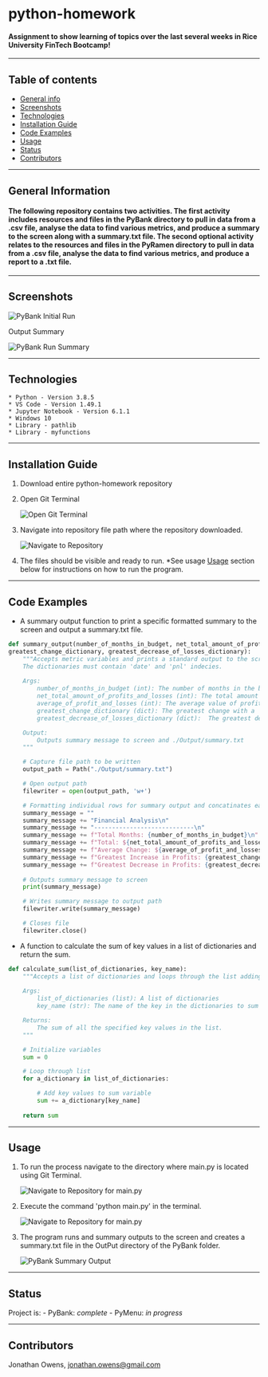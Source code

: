 # python-homework
#### Assignment to show learning of topics over the last several weeks in Rice University FinTech Bootcamp!

---

## Table of contents
* [General info](#general-info)
* [Screenshots](#screenshots)
* [Technologies](#technologies)
* [Installation Guide](#installation-guide)
* [Code Examples](#code-examples)
* [Usage](#usage)
* [Status](#status)
* [Contributors](#contributors)

---

## General Information
#### The following repository contains two activities.  The first activity includes resources and files in the PyBank directory to pull in data from a .csv file, analyse the data to find various metrics, and produce a summary to the screen along with a summary.txt file.  The second optional activity relates to the resources and files in the PyRamen directory to pull in data from a .csv file, analyse the data to find various metrics, and produce a report to a .txt file.

---

## Screenshots
![PyBank Initial Run](./Images/PyBank_Initial_Run.png)

Output Summary

![PyBank Run Summary](./Images/PyBank_Output_Summary.png)

---

## Technologies
    * Python - Version 3.8.5
    * VS Code - Version 1.49.1
    * Jupyter Notebook - Version 6.1.1
    * Windows 10
    * Library - pathlib
    * Library - myfunctions

---

## Installation Guide
1. Download entire python-homework repository
2. Open Git Terminal
    
    ![Open Git Terminal](./Images/PyBank_Open_Git_Terminal.png)
    
3. Navigate into repository file path where the repository downloaded.

    ![Navigate to Repository](./Images/PyBank_Navigate_Into_Repo.png)

4. The files should be visible and ready to run.  *See usage [Usage](#usage) section below for instructions on how to run the program.
    
---

## Code Examples
- A summary output function to print a specific formatted summary to the screen and output a summary.txt file.

``` python
def summary_output(number_of_months_in_budget, net_total_amount_of_profits_and_losses, average_of_profit_and_losses, 
greatest_change_dictionary, greatest_decrease_of_losses_dictionary):
    """Accepts metric variables and prints a standard output to the screen along with a summary.txt file to a Resources directory.
    The dictionaries must contain 'date' and 'pnl' indecies.
    
    Args:
        number_of_months_in_budget (int): The number of months in the budget
        net_total_amount_of_profits_and_losses (int): The total amount of combined profits and losses.
        average_of_profit_and_losses (int): The average value of profits and losses.
        greatest_change_dictionary (dict): The greatest change with a 'date' and 'pnl' (profit and loss) index
        greatest_decrease_of_losses_dictionary (dict):  The greatest decrease of losses with a 'date' and 'pnl' (profit and loss) index

    Output:
        Outputs summary message to screen and ./Output/summary.txt
    """

    # Capture file path to be written
    output_path = Path("./Output/summary.txt")

    # Open output path 
    filewriter = open(output_path, 'w+')

    # Formatting individual rows for summary output and concatinates each string
    summary_message = "" 
    summary_message += "Financial Analysis\n"
    summary_message += "----------------------------\n"
    summary_message += f"Total Months: {number_of_months_in_budget}\n"
    summary_message += f"Total: ${net_total_amount_of_profits_and_losses}\n"
    summary_message += f"Average Change: ${average_of_profit_and_losses}\n"
    summary_message += f"Greatest Increase in Profits: {greatest_change_dictionary['date']} (${greatest_change_dictionary['pnl']})\n"
    summary_message += f"Greatest Decrease in Profits: {greatest_decrease_of_losses_dictionary['date']} (${greatest_decrease_of_losses_dictionary['pnl']})\n"
    
    # Outputs summary message to screen
    print(summary_message)

    # Writes summary message to output path
    filewriter.write(summary_message)

    # Closes file
    filewriter.close()
```

- A function to calculate the sum of key values in a list of dictionaries and return the sum.

``` python
def calculate_sum(list_of_dictionaries, key_name):
    """Accepts a list of dictionaries and loops through the list adding each key value.
    
    Args:
        list_of_dictionaries (list): A list of dictionaries
        key_name (str): The name of the key in the dictionaries to sum

    Returns:
        The sum of all the specified key values in the list.
    """

    # Initialize variables
    sum = 0

    # Loop through list
    for a_dictionary in list_of_dictionaries:

        # Add key values to sum variable
        sum += a_dictionary[key_name]
        
    return sum
```

---

## Usage
1. To run the process navigate to the directory where main.py is located using Git Terminal.

    ![Navigate to Repository for main.py](./Images/PyBank_Path_Where_Main.py_Is_Located.png)

2. Execute the command 'python main.py' in the terminal.

    ![Navigate to Repository for main.py](./Images/PyBank_Execute_Main.py.png)

3. The program runs and summary outputs to the screen and creates a summary.txt file in the OutPut directory of the PyBank folder.

    ![PyBank Summary Output](./Images/PyBank_Output_Summary.png)

---

## Status
Project is:
    - PyBank: _complete_
    - PyMenu: _in progress_

---

## Contributors
Jonathan Owens, jonathan.owens@gmail.com

